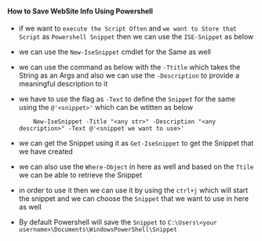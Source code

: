#### How to Save WebSite Info Using Powershell #####


- if we want to `execute the Script Often` and `we want to Store that Script` as `Powershell Snippet` then we can use the `ISE-Snippet` as below
- we can use the `New-IseSnippet` cmdlet for the Same as well
- we can use the command as below  with the `-Ttitle` which takes the String as an Args and also we can use the `-Description` to provide a meaningful description to it
- we have to use the flag as  `-Text` to define the `Snippet` for the same using the `@'<snippet>'`  which can be wtitten as below

    ```
        New-IseSnippet -Title "<any str>" -Description "<any description>" -Text @'<snippet we want to use>'
    ```

- we can get the Snippet using it as `Get-IseSnippet` to get the Snippet that we have created
- we can also use the `Where-Object` in here as well and based on the `Ttile` we can be able to retrieve the Snippet
- in order to use it then we can use it by using the `ctrl+j` which will start the snippet and we can choose the `Snippet` that we want to use in here as well
- By default Powershell will save the `Snippet` to `C:\Users\<your username>\Documents\WindowsPowerShell\Snippet`
